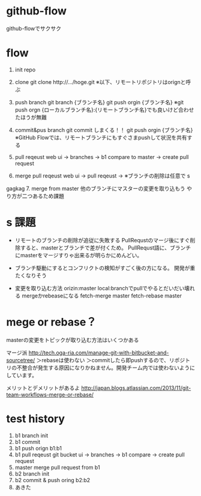 github-flow
====

github-flowでサクサク

flow
===
1. init repo

2. clone
  git clone http://.../hoge.git
  ※以下、リモートリポジトリはorignと呼ぶ

3. push branch
  git branch {ブランチ名}
  git push orgin {ブランチ名}
  ※git push orgn {ローカルブランチ名}:{リモートブランチ名}でも良いけど合わせたほうが無難

4. commit&pus branch
  git commit しまくる！！
  git push orgin {ブランチ名}
  ※GitHub Flowでは、リモートブランチにもすぐさまpushして状況を共有する

5. pull reqeust
	web ui -> branches -> b1 compare to master -> create pull request

6. merge pull reqeust
	web ui -> pull reqeust -> 
	※ブランチの削除は任意で
s


gagkag
7. merge from master
	他のブランチにマスターの変更を取り込もう
	やり方が二つあるため課題

s
課題
===

* リモートのブランチの削除が追従に失敗する
PullRequstのマージ後にすぐ削除すると、masterとブランチで差が付くため。
PullRequst語に、ブランチにmasterをマージすりゃ出来るが明らかにめんどい。

* ブランチ駆動にするとコンフリクトの検知がすごく後の方になる。
開発が重たくなりそう

* 変更を取り込む方法
orizin:master local:branchでpullでやるとだいだい壊れる
mergeかrebeaseになる
fetch-merge master
fetch-rebase master
　  

mege or rebase？
===
masterの変更をトピックが取り込む方法はいくつかある
                                                         
マージ派
http://tech.oga-ria.com/manage-git-with-bitbucket-and-sourcetree/
＞rebaseは使わない
＞commitしたら即pushするので、リポジトリの不整合が発生する原因になりかねません。開発チーム内では使わないようにしています。

メリットとデメリットがあるよ
http://japan.blogs.atlassian.com/2013/11/git-team-workflows-merge-or-rebase/


test history
===
1. b1 branch init
2. b1 commit
3. b1 push orign b1:b1
4. b1 pull reqeust
  git bucket ui -> branches -> b1 compare -> create pull request
5. master merge pull request from b1
6. b2 branch init
7. b2 commit & push oring b2:b2
8. あきた


